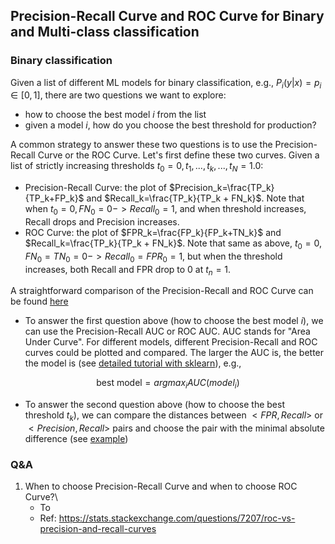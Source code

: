 ## Precision-Recall Curve and ROC Curve for Binary and Multi-class classification

### Binary classification
Given a list of different ML models for binary classification, e.g., $P_i(y|x)=p_i\in[0,1]$, there are two questions we want to explore:

* how to choose the best model $i$ from the list
* given a model $i$, how do you choose the best threshold for production?

A common strategy to answer these two questions is to use the Precision-Recall Curve or the ROC Curve. Let's first define these two curves. Given a list of strictly increasing thresholds $t_0=0, t_1, ...,t_k,..., t_N=1.0$:
* Precision-Recall Curve: the plot of $Precision_k=\frac{TP_k}{TP_k+FP_k}$ and $Recall_k=\frac{TP_k}{TP_k + FN_k}$. Note that when $t_0=0,FN_0=0->Recall_0=1$, and when threshold increases, Recall drops and Precision increases.
* ROC Curve: the plot of $FPR_k=\frac{FP_k}{FP_k+TN_k}$ and $Recall_k=\frac{TP_k}{TP_k + FN_k}$. Note that same as above, $t_0=0,FN_0=TN_0=0->Recall_0=FPR_0=1$, but when the threshold increases, both Recall and FPR drop to 0 at $t_n=1$.

A straightforward comparison of the Precision-Recall and ROC Curve can be found [here](https://stackoverflow.com/questions/59519995/roc-curve-and-precision-recall-curve)

* To answer the first question above (how to choose the best model $i$), we can use the Precision-Recall AUC or ROC AUC. AUC stands for "Area Under Curve". For different models, different Precision-Recall and ROC curves could be plotted and compared. The larger the AUC is, the better the model is (see [detailed tutorial with sklearn](https://machinelearningmastery.com/roc-curves-and-precision-recall-curves-for-imbalanced-classification/)), e.g.,
```math
\text{best model}=argmax_i AUC(model_i)
```

* To answer the second question above (how to choose the best threshold $t_k$), we can compare the distances between $<FPR, Recall>$ or $<Precision, Recall>$ pairs and choose the pair with the minimal absolute difference (see [example](https://www.iguazio.com/glossary/classification-threshold/#:~:text=The%20ROC%20curve%20gives%20a,FPR%E2%80%94is%20the%20optimal%20threshold.))


### Q&A
1. When to choose Precision-Recall Curve and when to choose ROC Curve?\
   * To
   * Ref: https://stats.stackexchange.com/questions/7207/roc-vs-precision-and-recall-curves
